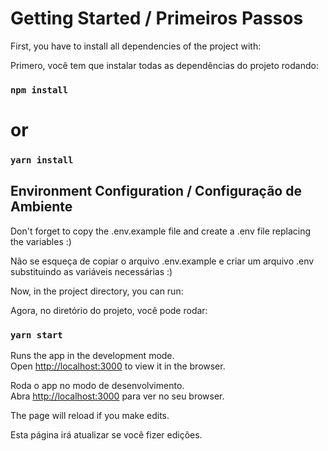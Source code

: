 # Getting Started / Primeiros Passos

First, you have to install all dependencies of the project with:

Primero, você tem que instalar todas as dependências do projeto rodando:

### `npm install`
# or
### `yarn install`

## Environment Configuration / Configuração de Ambiente

Don't forget to copy the .env.example file and create a .env file replacing the variables :)

Não se esqueça de copiar o arquivo .env.example e criar um arquivo .env substituindo as variáveis necessárias :)

Now, in the project directory, you can run:

Agora, no diretório do projeto, você pode rodar:

### `yarn start`

Runs the app in the development mode.\
Open [http://localhost:3000](http://localhost:3000) to view it in the browser.

Roda o app no modo de desenvolvimento.\
Abra [http://localhost:3000](http://localhost:3000) para ver no seu browser.

The page will reload if you make edits.

Esta página irá atualizar se você fizer edições.